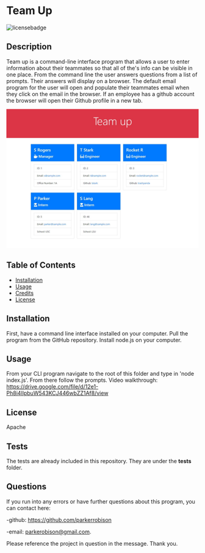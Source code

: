 # Team Up

  ![licensebadge](https://img.shields.io/badge/license-Apache-blue)

  ## Description 
  
  Team up is a command-line interface program that allows a user to enter information about their teammates so that all of the's info can be visible in one place. From the command line the user answers questions from a list of prompts. Their answers will display on a browser. The default email program for the user will open and populate their teammates email when they click on the email in the browser. If an employee has a github account the browser will open their Github profile in a new tab.

![preview](./src/img/Capture.JPG)
  
  
  ## Table of Contents
  
  * [Installation](#installation)
  * [Usage](#usage)
  * [Credits](#credits)
  * [License](#license)
  

  ## Installation
  
  First, have a command line interface installed on your computer. Pull the program from the GitHub repository. Install node.js on your computer.
  
  ## Usage 

  From your CLI program navigate to the root of this folder and type in 'node index.js'. From there follow the prompts.
  Video walkthrough: https://drive.google.com/file/d/12e1-Ph8i4lIpbuW543KCJ446wbZZ1Af8/view
  
   
  ## License

  Apache
  
  ## Tests

  The tests are already included in this repository. They are under the __tests__ folder.
  

  ## Questions
  If you run into any errors or have further questions about this program, you can contact here:
  
   -github: https://github.com/parkerrobison 
   
   -email: parkerobison@gmail.com.
  
  Please reference the project in question in the message. Thank you.
